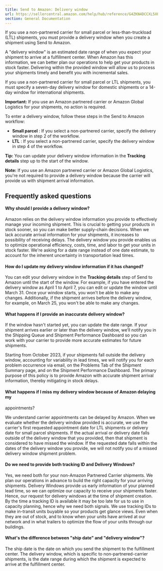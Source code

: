 ```yaml
---
title: Send to Amazon: Delivery window
url: https://sellercentral.amazon.com/help/hub/reference/G4ZKN4DCCXL5XQWJ
section: General Documentation
---
```


If you use a non-partnered carrier for small parcel or less-than-truckload
(LTL) shipments, you must provide a delivery window when you create a shipment
using Send to Amazon.

A "delivery window" is an estimated date range of when you expect your
shipment to arrive at a fulfillment center. When Amazon has this information,
we can better plan our operations to help get your products in stock faster.
Delivering within the provided window will allow us to process your shipments
timely and benefit you with incremental sales.

If you use a non-partnered carrier for small parcel or LTL shipments, you must
specify a seven-day delivery window for domestic shipments or a 14-day window
for international shipments.

**Important:** If you use an Amazon partnered carrier or Amazon Global
Logistics for your shipments, no action is required.

To enter a delivery window, follow these steps in the Send to Amazon workflow:

  * **Small parcel** : If you select a non-partnered carrier, specify the delivery window in step 2 of the workflow.
  * **LTL** : If you select a non-partnered carrier, specify the delivery window in step 4 of the workflow. 

**Tip:** You can update your delivery window information in the **Tracking
details** step up to the start of the window.

**Note:** If you use an Amazon partnered carrier or Amazon Global Logistics,
you're not required to provide a delivery window because the carrier will
provide us with shipment arrival information.

## Frequently asked questions

#### Why should I provide a delivery window?

Amazon relies on the delivery window information you provide to effectively
manage your incoming shipment. This is crucial to getting your products in
stock sooner, so you can make better supply-chain decisions. When we lack
accurate arrival information for your shipments, it increases to possibility
of receiving delays. The delivery window you provide enables us to optimize
operational efficiency, costs, time, and labor to get your units in stock
faster. We're asking for a date range instead of one date estimate, to account
for the inherent uncertainty in transportation lead times.

#### How do I update my delivery window information if it has changed?

You can edit your delivery window in the **Tracking details** step of Send to
Amazon until the start of the window. For example, if you have entered the
delivery window as April 1 to April 7, you can edit or update the window until
March 31. Once your window starts, you won't be able to make any changes.
Additionally, if the shipment arrives before the delivery window, for example,
on March 25, you won't be able to make any changes.

#### What happens if I provide an inaccurate delivery window?

If the window hasn't started yet, you can update the date range. If your
shipment arrives earlier or later than the delivery window, we’ll notify you
in the Shipping Queue and Shipment Performance Dashboard so you can work with
your carrier to provide more accurate estimates for future shipments.

Starting from October 2023, if your shipments fall outside the delivery
window, accounting for variability in lead times, we will notify you for each
problem occurrence via email, on the Problems Tab of the Shipment Summary
page, and on the Shipment Performance Dashboard. The primary purpose of this
policy is to provide Amazon with accurate shipment arrival information,
thereby mitigating in stock delays.

#### What happens if I miss my delivery window because of Amazon delaying my
appointments?

We understand carrier appointments can be delayed by Amazon. When we evaluate
whether the delivery window provided is accurate, we use the carrier's first
requested appointment date for LTL shipments or delivery date for small parcel
shipments. If the actual arrival or delivery date falls outside of the
delivery window that you provided, then that shipment is considered to have
missed the window. If the requested date falls within the dates of the
delivery window you provide, we will not notify you of a missed delivery
window shipment problem.

#### Do we need to provide both tracking ID and Delivery Windows?

Yes, we need both for your non-Amazon Partnered Carrier shipments. We plan our
operations in advance to build the right capacity for your arriving shipments.
Delivery Windows provide us early information of your planned lead time, so we
can optimize our capacity to receive your shipments faster. Hence, our request
for delivery windows at the time of shipment creation. By the time a tracking
ID is available it may be too late for us to use in capacity planning, hence
why we need both signals. We use tracking IDs to make in-transit units buyable
so your products get glance views. Even when they are out of stock, and to
know when your units have arrived at our network and in what trailers to
optimize the flow of your units through our buildings.

#### What's the difference between "ship date" and "delivery window"?

The ship date is the date on which you send the shipment to the fulfillment
center. The delivery window, which is specific to non-partnered-carrier
shipments, is the date range during which the shipment is expected to arrive
at the fulfillment center.

